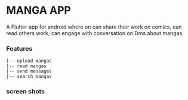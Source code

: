 # MANGA APP
  A Flutter app for android where on can share their work on comics, can read others work, can engage with conversation on Dms about mangas
  ### Features
  ```
  |-- upload mangas
  |-- read mangas
  |-- send messages
  |-- search mangas
  ```
  ### screen shots

  
